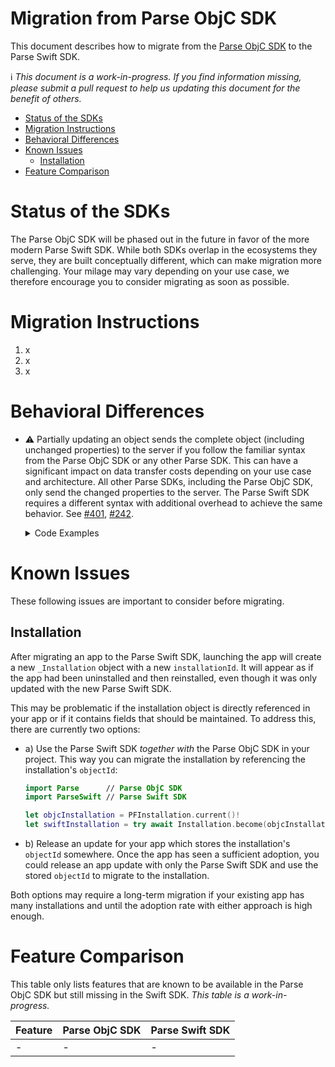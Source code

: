 # Migration from Parse ObjC SDK <!-- omit in toc -->

This document describes how to migrate from the [Parse ObjC SDK](https://github.com/parse-community/Parse-SDK-iOS-OSX) to the Parse Swift SDK.

ℹ️ *This document is a work-in-progress. If you find information missing, please submit a pull request to help us updating this document for the benefit of others.*

- [Status of the SDKs](#status-of-the-sdks)
- [Migration Instructions](#migration-instructions)
- [Behavioral Differences](#behavioral-differences)
- [Known Issues](#known-issues)
  - [Installation](#installation)
- [Feature Comparison](#feature-comparison)

# Status of the SDKs

The Parse ObjC SDK will be phased out in the future in favor of the more modern Parse Swift SDK. While both SDKs overlap in the ecosystems they serve, they are built conceptually different, which can make migration more challenging. Your milage may vary depending on your use case, we therefore encourage you to consider migrating as soon as possible.

# Migration Instructions

1. x
2. x
3. x

# Behavioral Differences

- ⚠️ Partially updating an object sends the complete object (including unchanged properties) to the server if you follow the familiar syntax from the Parse ObjC SDK or any other Parse SDK. This can have a significant impact on data transfer costs depending on your use case and architecture. All other Parse SDKs, including the Parse ObjC SDK, only send the changed properties to the server. The Parse Swift SDK requires a different syntax with additional overhead to achieve the same behavior. See [#401](https://github.com/parse-community/Parse-Swift/issues/401), [#242](https://github.com/parse-community/Parse-Swift/issues/242).

  <details>
    <summary>Code Examples</summary>
  
    ```swift
    // The following examples compare how to update a saved object in the Parse ObjC SDK vs. the
    // Parse Swift SDK. For simplicity, the examples show how to migrate synchonrous methods. If
    // you are migrating asynchronous methods your code looks slightly differently, but the same
    // approach applies.

    // Parse ObjC SDK
    PFObject *obj = [PFObject objectWithClassName:@"Example"];
    obj[@"key"] = @"value1";
    [obj save];
    obj[@"key"] = @"value2";
    [obj save];

    // Parse Swift SDK - Variant 1
    // This sends the complete object to the server when partially updating the object. This approach
    // is not recommended as sending unchanged properties is unnecessary and therefore wastes resources.
    struct Example: ParseObject {
      var objectId: String?
      var createdAt: Date?
      var updatedAt: Date?
      var ACL: ParseACL?
      var originalData: Data? 
      var key: String?
    }

    let obj = Example()
    obj.key = "value1"
    obj.save()
    obj.key = "value2"
    obj.save()

    // Parse Swift SDK - Variant 2
    // This sends only the changed properties to the server. Note that `objMergable` only contains the
    // modified properties and is missing the unchanged properties. To also contain the unchanged
    // properties in addition to the changed properties, an additional `fetch` call on the respective
    // object would be necessary. This aproach is not recommended as it adds an additional server
    // request to get data that is already present locally. This is unrelated to the limitation that
    // any Parse SDK is unaware of any object modification that is done via Cloud Code triggers.
    struct Example: ParseObject {
      var objectId: String?
      var createdAt: Date?
      var updatedAt: Date?
      var ACL: ParseACL?
      var originalData: Data? 
      var key: String?
    }

    let obj = Example()
    obj.key = "value1"
    obj.save()
    var objMergable = obj.mergeable
    objMergable.key = "value2"
    objMergable.save()

    // Parse Swift SDK - Variant 3
    // This sends only the changed properties to the server. By overriding the `merge` method the
    // `objMergable` also contains the unchanged properties of the original `obj`. This means no
    // additional `fetch` call is needed. This is the recommned approach which corresponds the most
    // with the behavior of the Parse ObjC SDK. Note that any change of custom properies will need
    // to reflect in the `merge` method, otherwise `objMergable` may only partially contain the
    // original data which leads to data inconsistencies that may be difficult to track down.
    struct Example: ParseObject {
      var objectId: String?
      var createdAt: Date?
      var updatedAt: Date?
      var ACL: ParseACL?
      var originalData: Data? 
      var key: String?

      func merge(with object: Self) throws -> Self { 
        var updated = try mergeParse(with: object) 
        if updated.shouldRestoreKey(\.key, original: object) { 
          updated.key = object.key 
        }
        return updated
      }
    }

    let obj = Example()
    obj.key = "value1"
    obj.save()
    var objMergable = obj.mergeable
    objMergable.key = "value2"
    objMergable.save()
    ```
  </details>

# Known Issues

These following issues are important to consider before migrating.

## Installation

After migrating an app to the Parse Swift SDK, launching the app will create a new `_Installation` object with a new `installationId`. It will appear as if the app had been uninstalled and then reinstalled, even though it was only updated with the new Parse Swift SDK.

This may be problematic if the installation object is directly referenced in your app or if it contains fields that should be maintained. To address this, there are currently two options:

  - a) Use the Parse Swift SDK *together with* the Parse ObjC SDK in your project. This way you can migrate the installation by referencing the installation's `objectId`:

    ```swift
    import Parse      // Parse ObjC SDK
    import ParseSwift // Parse Swift SDK

    let objcInstallation = PFInstallation.current()!
    let swiftInstallation = try await Installation.become(objcInstallation.objectId!)
    ```
  - b) Release an update for your app which stores the installation's `objectId` somewhere. Once the app has seen a sufficient adoption, you could release an app update with only the Parse Swift SDK and use the stored `objectId` to migrate to the installation.

Both options may require a long-term migration if your existing app has many installations and until the adoption rate with either approach is high enough.

# Feature Comparison

This table only lists features that are known to be available in the Parse ObjC SDK but still missing in the Swift SDK. *This table is a work-in-progress.*

| Feature | Parse ObjC SDK | Parse Swift SDK |
|---------|----------------|-----------------|
| -       | -              | -               |
